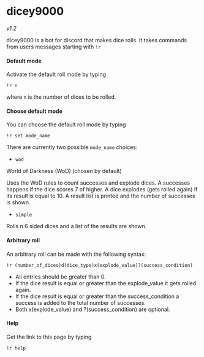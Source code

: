 # dicey9000

*v1.2*

dicey9000 is a bot for discord that makes dice rolls.
It takes commands from users messages starting with `!r`

#### Default mode

Activate the default roll mode by typing

   `!r n`

where `n` is the number of dices to be rolled.

#### Choose default mode

You can choose the default roll mode by typing

   `!r set mode_name`

There are currently two possible `mode_name` choices:

- `wod`

World of Darkness (WoD) (chosen by default)

Uses the WoD rules to count successes and explode dices. A successes
happens if the dice scores 7 of higher. A dice explodes (gets rolled
again) if its result is equal to 10. A result list is printed and the
number of successes is shown.

- `simple`

Rolls n 6 sided dices and a list of the results are shown.

#### Arbitrary roll 

An arbitrary roll can be made with the following syntax:
   
   `!r (number_of_dices)d(dice_type)x(explode_value)?(success_condition)`
   	
  * All entries should be greater than 0. 
  * If the dice result is equal or greater than the explode_value it gets
    rolled again.
  * If the dice result is equal or greater than the success_condition a
    success is added to the total number of successes.
  * Both x(explode_value) and ?(success_condition) are optional.

#### Help

Get the link to this page by typing

   `!r help`